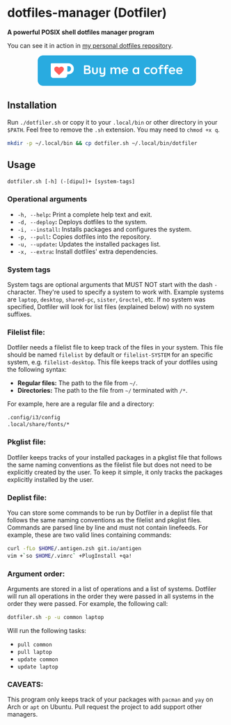 # dotfiles-manager (Dotfiler)

**A powerful POSIX shell dotfiles manager program**

You can see it in action in [my personal dotfiles repository](https://github.com/Groctel/dotfiles).

<p align="center">
<a href="https://ko-fi.com/groctel"><img height="70px" src="https://raw.githubusercontent.com/Groctel/Groctel/main/images/BuyMeACoffee_blue-2x.png" alt="Buy me a coffee"></a>
</p>

## Installation

Run `./dotfiler.sh` or copy it to your `.local/bin` or other directory in your `$PATH`.
Feel free to remove the `.sh` extension.
You may need to `chmod +x q`.

```sh
mkdir -p ~/.local/bin && cp dotfiler.sh ~/.local/bin/dotfiler
```

## Usage

```
dotfiler.sh [-h] (-[dipu])+ [system-tags]
```

### Operational arguments

  - `-h, --help`**:** Print a complete help text and exit.
  - `-d, --deploy`**:** Deploys dotfiles to the system.
  - `-i, --install`**:** Installs packages and configures the system.
  - `-p, --pull`**:** Copies dotfiles into the repository.
  - `-u, --update`**:** Updates the installed packages list.
  - `-x, --extra`**:** Install dotfiles' extra dependencies.

### System tags

System tags are optional arguments that MUST NOT start with the dash `-` character.
They're used to specify a system to work with.
Example systems are `laptop`, `desktop`, `shared-pc`, `sister`, `Groctel`, etc.
If no system was specified, Dotfiler will look for list files (explained below) with no system suffixes.

### Filelist file:

Dotfiler needs a filelist file to keep track of the files in your system.
This file should be named `filelist` by default or `filelist-SYSTEM` for an specific system, e.g. `filelist-desktop`.
This file keeps track of your dotfiles using the following syntax:

- **Regular files:** The path to the file from `~/`.
- **Directories:** The path to the file from `~/` terminated with `/*`.

For example, here are a regular file and a directory:

```
.config/i3/config
.local/share/fonts/*
```

### Pkglist file:

Dotfiler keeps tracks of your installed packages in a pkglist file that follows the same naming conventions as the filelist file but does not need to be explicitly created by the user.
To keep it simple, it only tracks the packages explicitly installed by the user.

### Deplist file:

You can store some commands to be run by Dotfiler in a deplist file that follows the same naming conventions as the filelist and pkglist files.
Commands are parsed line by line and must not contain linefeeds.
For example, these are two valid lines containing commands:

```sh
curl -fLo $HOME/.antigen.zsh git.io/antigen
vim +`so $HOME/.vimrc` +PlugInstall +qa!
```

### Argument order:

Arguments are stored in a list of operations and a list of systems.
Dotfiler will run all operations in the order they were passed in all systems in the order they were passed.
For example, the following call:

```sh
dotfiler.sh -p -u common laptop
```

Will run the following tasks:

- `pull common`
- `pull laptop`
- `update common`
- `update laptop`

### CAVEATS:

This program only keeps track of your packages with `pacman` and `yay` on Arch or `apt` on Ubuntu.
Pull request the project to add support other managers.
